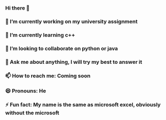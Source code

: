 ### Hi there 👋

### 🔭 I’m currently working on my university assignment
### 🌱 I’m currently learning c++
### 👯 I’m looking to collaborate on python or java
### 💬 Ask me about anything, I will try my best to answer it
### 📫 How to reach me: Coming soon
### 😄 Pronouns: He
### ⚡ Fun fact: My name is the same as microsoft excel, obviously without the microsoft

<!--
**XcelCh/XcelCh** is a ✨ _special_ ✨ repository because its `README.md` (this file) appears on your GitHub profile.

Here are some ideas to get you started:

### 🔭 I’m currently working on my university assignment
### 🌱 I’m currently learning c++
### 👯 I’m looking to collaborate on python or java
### 💬 Ask me about anything, I will try my best to answer it
### 📫 How to reach me: Coming soon
### 😄 Pronouns: He
### ⚡ Fun fact: My name is the same as microsoft excel, obviously without the microsoft
-->
